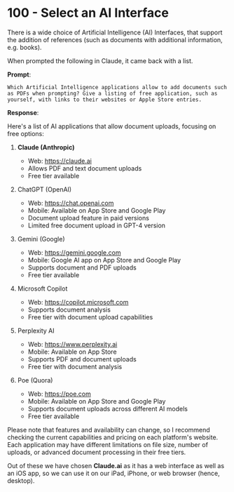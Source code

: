 # 100 - Select an AI Interface

There is a wide choice of Artificial Intelligence (AI) Interfaces, that support the addition of references (such as documents with additional information, e.g. books).

When prompted the following in Claude, it came back with a list.

**Prompt**:

```
Which Artificial Intelligence applications allow to add documents such as PDFs when prompting? Give a listing of free application, such as yourself, with links to their websites or Apple Store entries.​​​​​​​​​​​​​​​​
```

**Response**:

Here's a list of AI applications that allow document uploads, focusing on free options:

1. **Claude (Anthropic)**
   - Web: https://claude.ai
   - Allows PDF and text document uploads
   - Free tier available

2. ChatGPT (OpenAI)
   - Web: https://chat.openai.com
   - Mobile: Available on App Store and Google Play
   - Document upload feature in paid versions
   - Limited free document upload in GPT-4 version

3. Gemini (Google)
   - Web: https://gemini.google.com
   - Mobile: Google AI app on App Store and Google Play
   - Supports document and PDF uploads
   - Free tier available

4. Microsoft Copilot
   - Web: https://copilot.microsoft.com
   - Supports document analysis
   - Free tier with document upload capabilities

5. Perplexity AI
   - Web: https://www.perplexity.ai
   - Mobile: Available on App Store
   - Supports PDF and document uploads
   - Free tier with document analysis

6. Poe (Quora)
   - Web: https://poe.com
   - Mobile: Available on App Store and Google Play
   - Supports document uploads across different AI models
   - Free tier available

Please note that features and availability can change, so I recommend checking the current capabilities and pricing on each platform's website. Each application may have different limitations on file size, number of uploads, or advanced document processing in their free tiers.​​​​​​​​​​​​​​​​

Out of these we have chosen **Claude.ai** as it has a web interface as well as an iOS app, so we can use it on our iPad, iPhone, or web browser (hence, desktop).

